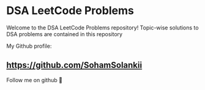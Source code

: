 # DSA LeetCode Problems

Welcome to the DSA LeetCode Problems repository! Topic-wise solutions to DSA problems are contained in this repository

My Github profile:



## https://github.com/SohamSolankii

Follow me on github 👀

